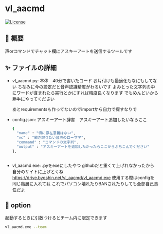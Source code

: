 # vl_aacmd

[![License](https://img.shields.io/badge/license-MIT-blue.svg)](LICENSE)

## 📖 概要
声orコマンドでチャット欄にアスキーアートを送信するツールです

## ✨ ファイルの詳細
- vl_aacmd.py:
  本体　40分で書いたコード お片付けも最適化もなにもしてない
  ちなみに今の設定だと音声認識精度がわるいです
  よみとった文字列の中にワードが含まれたら実行とかにすれば精度良くなります
  でもめんどいから勝手にやってください

  あとrequirementsも作ってないのでimportから自力で探すなりで
- config.json:
  アスキーアート辞書　アスキーアート追加したいならここ
  ```bash
  {
    "name" : "特に存在意義はない",
    "vc" : "聞き取りたい音声のローマ字",
    "command" : "コマンドの文字列",
    "output" : "アスキーアートを追加したかったらここからぶちこんでください"
  },
  
  
  
- vl_aacmd.exe:
  .pyをexeにしたやつ githubだと重くて上げれなかったから自分のサイトに上げとくね
  https://drive.byoshin.net/vl_aacmd/vl_aacmd.exe
  使用する際はconfigを同じ階層に入れてね
  これでパソコン壊れたりBANされたりしても全部自己責任だよ

## 🚀 option
起動するときに引数つけるとチーム内に限定できます

```bash
vl_aacmd.exe --team


